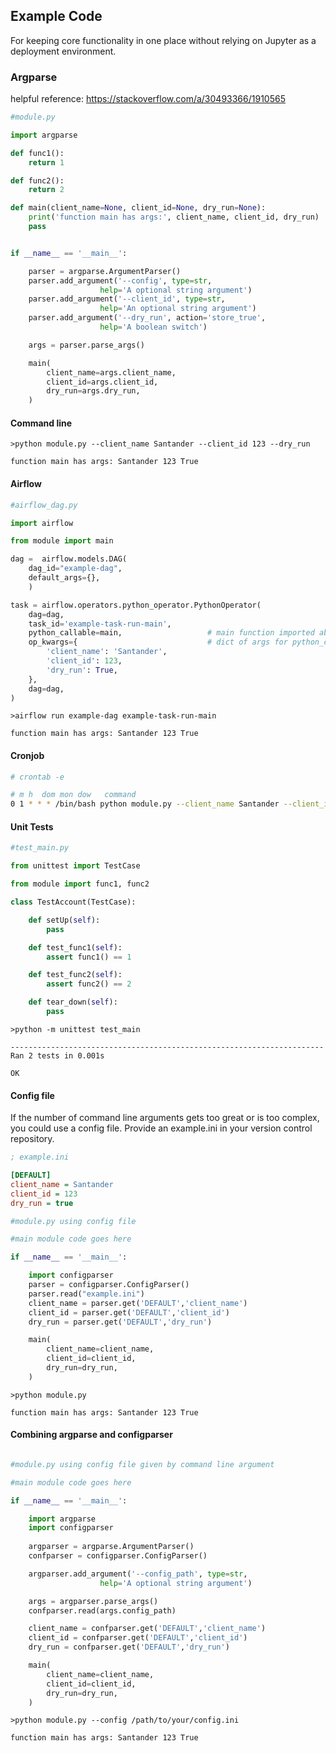 ## Example Code
For keeping core functionality in one place without relying on Jupyter as a
deployment environment.

### Argparse

helpful reference: https://stackoverflow.com/a/30493366/1910565

```python
#module.py

import argparse

def func1():
    return 1 

def func2():
    return 2 

def main(client_name=None, client_id=None, dry_run=None):
    print('function main has args:', client_name, client_id, dry_run)
    pass


if __name__ == '__main__':

    parser = argparse.ArgumentParser()
    parser.add_argument('--config', type=str,
                    help='A optional string argument')
    parser.add_argument('--client_id', type=str,
                    help='An optional string argument')
    parser.add_argument('--dry_run', action='store_true',
                    help='A boolean switch')

    args = parser.parse_args()

    main(
        client_name=args.client_name,
        client_id=args.client_id,
        dry_run=args.dry_run,
    )
```

#### Command line

```
>python module.py --client_name Santander --client_id 123 --dry_run

function main has args: Santander 123 True
```

#### Airflow

```python
#airflow_dag.py

import airflow

from module import main

dag =  airflow.models.DAG(
    dag_id="example-dag",
    default_args={},
    )

task = airflow.operators.python_operator.PythonOperator(
    dag=dag,
    task_id='example-task-run-main',           
    python_callable=main,                   # main function imported above
    op_kwargs={                             # dict of args for python_callable
        'client_name': 'Santander',
        'client_id': 123,
        'dry_run': True,        
    },               
    dag=dag,
)
```

```
>airflow run example-dag example-task-run-main

function main has args: Santander 123 True
```

#### Cronjob

```bash
# crontab -e

# m h  dom mon dow   command
0 1 * * * /bin/bash python module.py --client_name Santander --client_id 123
```

#### Unit Tests

```python
#test_main.py

from unittest import TestCase

from module import func1, func2

class TestAccount(TestCase):

    def setUp(self):
        pass

    def test_func1(self):
        assert func1() == 1

    def test_func2(self):
        assert func2() == 2

    def tear_down(self):
        pass
```

```
>python -m unittest test_main

----------------------------------------------------------------------
Ran 2 tests in 0.001s

OK
```


#### Config file

If the number of command line arguments gets too great or is too complex, you
could use a config file. Provide an example.ini in your version control repository.

```ini
; example.ini

[DEFAULT]
client_name = Santander
client_id = 123
dry_run = true
```

```python
#module.py using config file

#main module code goes here

if __name__ == '__main__':

    import configparser  
    parser = configparser.ConfigParser()
    parser.read("example.ini")
    client_name = parser.get('DEFAULT','client_name')
    client_id = parser.get('DEFAULT','client_id')
    dry_run = parser.get('DEFAULT','dry_run')

    main(
        client_name=client_name,
        client_id=client_id,
        dry_run=dry_run,
    )
```


```
>python module.py

function main has args: Santander 123 True
```

#### Combining argparse and configparser

```python

#module.py using config file given by command line argument

#main module code goes here

if __name__ == '__main__':

    import argparse
    import configparser
    
    argparser = argparse.ArgumentParser()
    confparser = configparser.ConfigParser()

    argparser.add_argument('--config_path', type=str,
                    help='A optional string argument')

    args = argparser.parse_args()
    confparser.read(args.config_path)

    client_name = confparser.get('DEFAULT','client_name')
    client_id = confparser.get('DEFAULT','client_id')
    dry_run = confparser.get('DEFAULT','dry_run')

    main(
        client_name=client_name,
        client_id=client_id,
        dry_run=dry_run,
    )
```

```
>python module.py --config /path/to/your/config.ini

function main has args: Santander 123 True
```


    